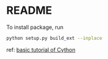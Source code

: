 # README

To install package, run

```bash
python setup.py build_ext --inplace
```

ref: [basic tutorial of Cython](https://cython.readthedocs.io/en/latest/src/tutorial/cython_tutorial.html)